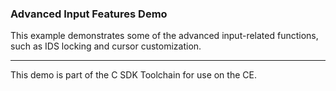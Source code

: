 ### Advanced Input Features Demo

This example demonstrates some of the advanced input-related
functions, such as IDS locking and cursor customization.

---

This demo is part of the C SDK Toolchain for use on the CE.


